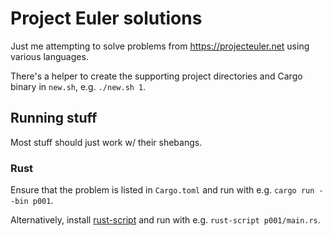 # Project Euler solutions

Just me attempting to solve problems from https://projecteuler.net using various languages.

There's a helper to create the supporting project directories and Cargo binary in `new.sh`, e.g. `./new.sh 1`.

## Running stuff

Most stuff should just work w/ their shebangs.

### Rust

Ensure that the problem is listed in `Cargo.toml` and run with e.g. `cargo run --bin p001`.

Alternatively, install [rust-script](https://rust-script.org/) and run with e.g. `rust-script p001/main.rs`.
